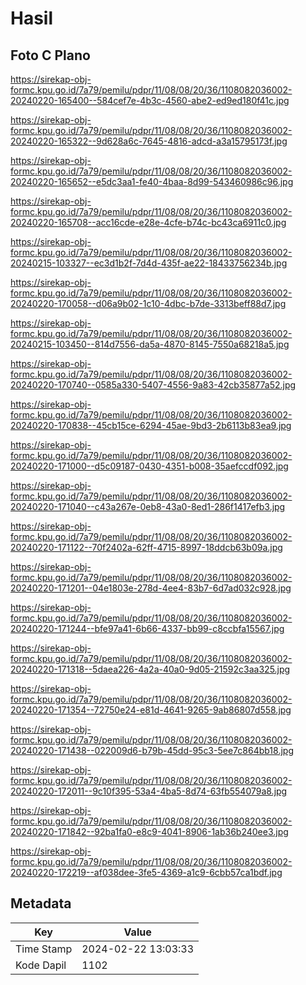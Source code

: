 # Hasil

## Foto C Plano

https://sirekap-obj-formc.kpu.go.id/7a79/pemilu/pdpr/11/08/08/20/36/1108082036002-20240220-165400--584cef7e-4b3c-4560-abe2-ed9ed180f41c.jpg

https://sirekap-obj-formc.kpu.go.id/7a79/pemilu/pdpr/11/08/08/20/36/1108082036002-20240220-165322--9d628a6c-7645-4816-adcd-a3a15795173f.jpg

https://sirekap-obj-formc.kpu.go.id/7a79/pemilu/pdpr/11/08/08/20/36/1108082036002-20240220-165652--e5dc3aa1-fe40-4baa-8d99-543460986c96.jpg

https://sirekap-obj-formc.kpu.go.id/7a79/pemilu/pdpr/11/08/08/20/36/1108082036002-20240220-165708--acc16cde-e28e-4cfe-b74c-bc43ca6911c0.jpg

https://sirekap-obj-formc.kpu.go.id/7a79/pemilu/pdpr/11/08/08/20/36/1108082036002-20240215-103327--ec3d1b2f-7d4d-435f-ae22-18433756234b.jpg

https://sirekap-obj-formc.kpu.go.id/7a79/pemilu/pdpr/11/08/08/20/36/1108082036002-20240220-170058--d06a9b02-1c10-4dbc-b7de-3313beff88d7.jpg

https://sirekap-obj-formc.kpu.go.id/7a79/pemilu/pdpr/11/08/08/20/36/1108082036002-20240215-103450--814d7556-da5a-4870-8145-7550a68218a5.jpg

https://sirekap-obj-formc.kpu.go.id/7a79/pemilu/pdpr/11/08/08/20/36/1108082036002-20240220-170740--0585a330-5407-4556-9a83-42cb35877a52.jpg

https://sirekap-obj-formc.kpu.go.id/7a79/pemilu/pdpr/11/08/08/20/36/1108082036002-20240220-170838--45cb15ce-6294-45ae-9bd3-2b6113b83ea9.jpg

https://sirekap-obj-formc.kpu.go.id/7a79/pemilu/pdpr/11/08/08/20/36/1108082036002-20240220-171000--d5c09187-0430-4351-b008-35aefccdf092.jpg

https://sirekap-obj-formc.kpu.go.id/7a79/pemilu/pdpr/11/08/08/20/36/1108082036002-20240220-171040--c43a267e-0eb8-43a0-8ed1-286f1417efb3.jpg

https://sirekap-obj-formc.kpu.go.id/7a79/pemilu/pdpr/11/08/08/20/36/1108082036002-20240220-171122--70f2402a-62ff-4715-8997-18ddcb63b09a.jpg

https://sirekap-obj-formc.kpu.go.id/7a79/pemilu/pdpr/11/08/08/20/36/1108082036002-20240220-171201--04e1803e-278d-4ee4-83b7-6d7ad032c928.jpg

https://sirekap-obj-formc.kpu.go.id/7a79/pemilu/pdpr/11/08/08/20/36/1108082036002-20240220-171244--bfe97a41-6b66-4337-bb99-c8ccbfa15567.jpg

https://sirekap-obj-formc.kpu.go.id/7a79/pemilu/pdpr/11/08/08/20/36/1108082036002-20240220-171318--5daea226-4a2a-40a0-9d05-21592c3aa325.jpg

https://sirekap-obj-formc.kpu.go.id/7a79/pemilu/pdpr/11/08/08/20/36/1108082036002-20240220-171354--72750e24-e81d-4641-9265-9ab86807d558.jpg

https://sirekap-obj-formc.kpu.go.id/7a79/pemilu/pdpr/11/08/08/20/36/1108082036002-20240220-171438--022009d6-b79b-45dd-95c3-5ee7c864bb18.jpg

https://sirekap-obj-formc.kpu.go.id/7a79/pemilu/pdpr/11/08/08/20/36/1108082036002-20240220-172011--9c10f395-53a4-4ba5-8d74-63fb554079a8.jpg

https://sirekap-obj-formc.kpu.go.id/7a79/pemilu/pdpr/11/08/08/20/36/1108082036002-20240220-171842--92ba1fa0-e8c9-4041-8906-1ab36b240ee3.jpg

https://sirekap-obj-formc.kpu.go.id/7a79/pemilu/pdpr/11/08/08/20/36/1108082036002-20240220-172219--af038dee-3fe5-4369-a1c9-6cbb57ca1bdf.jpg


## Metadata

| Key        | Value               |
| ---------- | ------------------- |
| Time Stamp | 2024-02-22 13:03:33 |
| Kode Dapil | 1102                |



